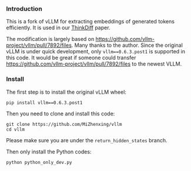 ### Introduction

This is a fork of vLLM for extracting embeddings of generated tokens efficiently. It is used in our [ThinkDiff](https://github.com/MiZhenxing/ThinkDiff) paper.

The modification is largely based on https://github.com/vllm-project/vllm/pull/7892/files. Many thanks to the author.
Since the original vLLM is under quick development, only `vllm==0.6.3.post1` is supported in this code. It would be great if someone could transfer https://github.com/vllm-project/vllm/pull/7892/files to the newest VLLM.

### Install


The first step is to install the original vLLM wheel:

```
pip install vllm==0.6.3.post1
```

Then you need to clone and install this code:

```
git clone https://github.com/MiZhenxing/vllm
cd vllm
```
Please make sure you are under the `return_hidden_states` branch.

Then only install the Python codes:

```
python python_only_dev.py
```
